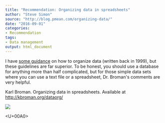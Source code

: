 ```yaml
---
title: "Recommendation: Organizing data in spreadsheets"
author: "Steve Simon"
source: "http://blog.pmean.com/organizing-data/"
date: "2016-09-01"
categories:
- Recommendation
tags:
- Data management
output: html_document
---
```


I have [some guidance](http://www.pmean.com/99/entry.html) on how to
organize data (written back in 1999), but these guidelines are far
superior. To be honest, you should use a database for anything more than
half complicated, but for those simple data sets where you can use a
text file or a spreadsheet, Dr. Broman's comments are very
helpful.

<!---More--->

Karl Broman. Organizing data in spreadsheets. Available at
<http://kbroman.org/dataorg/>

![](http://www.pmean.com/images/images/16/organizing-data01.png)



<U+00A0>


